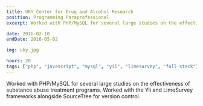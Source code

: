 ```yaml
---
title: UKY Center for Drug and Alcohol Research
position: Programming Paraprofessional
excerpt: Worked with PHP/MySQL for several large studies on the effectiveness of substance abuse treatment programs. Worked with the Yii and LimeSurvey frameworks alongside SourceTree for version control.

date: 2016-02-10
endDate: 2016-05-02

img: uky.jpg

hours: 20
tags: ["php", "javascript", "mysql", "yii", "limesurvey", "full-stack"]
---
```


Worked with PHP/MySQL for several large studies on the effectiveness of substance abuse treatment programs. Worked with the Yii and LimeSurvey frameworks alongside SourceTree for version control.